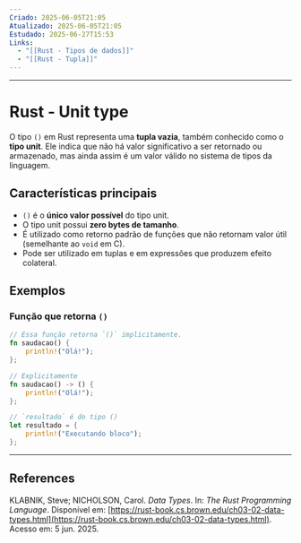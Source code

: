 ```yaml
---
Criado: 2025-06-05T21:05
Atualizado: 2025-06-05T21:05
Estudado: 2025-06-27T15:53
Links:
  - "[[Rust - Tipos de dados]]"
  - "[[Rust - Tupla]]"
---
```

---
# Rust - Unit type

O tipo `()` em Rust representa uma **tupla vazia**, também conhecido como o **tipo unit**. Ele indica que não há valor significativo a ser retornado ou armazenado, mas ainda assim é um valor válido no sistema de tipos da linguagem.

## Características principais

- `()` é o **único valor possível** do tipo unit.
- O tipo unit possui **zero bytes de tamanho**.
- É utilizado como retorno padrão de funções que não retornam valor útil (semelhante ao `void` em C).
- Pode ser utilizado em tuplas e em expressões que produzem efeito colateral.

## Exemplos

### Função que retorna `()`

```rust
// Essa função retorna `()` implicitamente.
fn saudacao() {
    println!("Olá!");
};

// Explicitamente
fn saudacao() -> () {
    println!("Olá!");
};

// `resultado` é do tipo ()
let resultado = {
    println!("Executando bloco");
};
```

---
## References

KLABNIK, Steve; NICHOLSON, Carol. _Data Types_. In: _The Rust Programming Language_. Disponível em: [https://rust-book.cs.brown.edu/ch03-02-data-types.html](https://rust-book.cs.brown.edu/ch03-02-data-types.html). Acesso em: 5 jun. 2025.